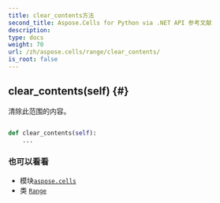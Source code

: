 ```yaml
---
title: clear_contents方法
second_title: Aspose.Cells for Python via .NET API 参考文献
description:
type: docs
weight: 70
url: /zh/aspose.cells/range/clear_contents/
is_root: false
---
```

##  clear_contents(self) {#}
清除此范围的内容。



```python

def clear_contents(self):
    ...
```





### 也可以看看
* 模块[`aspose.cells`](../../)
* 类 [`Range`](/cells/python-net/zh/aspose.cells/range)

